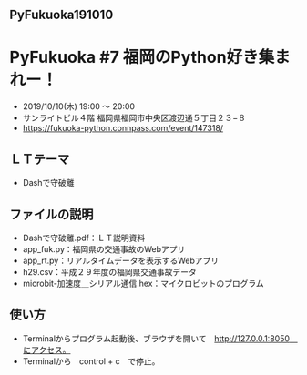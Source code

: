 ## PyFukuoka191010
# PyFukuoka #7 福岡のPython好き集まれー！

- 2019/10/10(木) 19:00 〜 20:00
- サンライトビル４階 福岡県福岡市中央区渡辺通５丁目２３−８
- https://fukuoka-python.connpass.com/event/147318/

## ＬＴテーマ
 - Dashで守破離

## ファイルの説明
- Dashで守破離.pdf：ＬＴ説明資料
- app_fuk.py：福岡県の交通事故のWebアプリ
- app_rt.py：リアルタイムデータを表示するWebアプリ
- h29.csv：平成２９年度の福岡県交通事故データ
- microbit-加速度＿シリアル通信.hex：マイクロビットのプログラム

## 使い方
- Terminalからプログラム起動後、ブラウザを開いて　http://127.0.0.1:8050　にアクセス。
- Terminalから　control + c　で停止。
